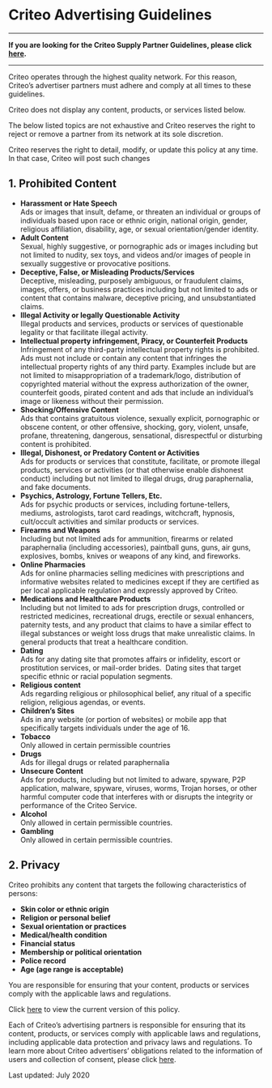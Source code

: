 Criteo Advertising Guidelines
=============================

* * *

**If you are looking for the Criteo Supply Partner Guidelines, please click [here](https://www.criteo.com/supply-partner-guidelines/).**

* * *

Criteo operates through the highest quality network. For this reason, Criteo’s advertiser partners must adhere and comply at all times to these guidelines.

Criteo does not display any content, products, or services listed below.

The below listed topics are not exhaustive and Criteo reserves the right to reject or remove a partner from its network at its sole discretion.

Criteo reserves the right to detail, modify, or update this policy at any time. In that case, Criteo will post such changes

1\. Prohibited Content
----------------------

*   **Harassment or Hate Speech**  
    Ads or images that insult, defame, or threaten an individual or groups of individuals based upon race or ethnic origin, national origin, gender, religious affiliation, disability, age, or sexual orientation/gender identity.
*   **Adult Content**   
    Sexual, highly suggestive, or pornographic ads or images including but not limited to nudity, sex toys, and videos and/or images of people in sexually suggestive or provocative positions.
*   **Deceptive, False, or Misleading Products/Services**  
    Deceptive, misleading, purposely ambiguous, or fraudulent claims, images, offers, or business practices including but not limited to ads or content that contains malware, deceptive pricing, and unsubstantiated claims.
*   **Illegal Activity or legally Questionable Activity**  
    Illegal products and services, products or services of questionable legality or that facilitate illegal activity.
*   **Intellectual property infringement, Piracy, or Counterfeit Products**   
    Infringement of any third-party intellectual property rights is prohibited. Ads must not include or contain any content that infringes the intellectual property rights of any third party. Examples include but are not limited to misappropriation of a trademark/logo, distribution of copyrighted material without the express authorization of the owner, counterfeit goods, pirated content and ads that include an individual’s image or likeness without their permission.
*   **Shocking/Offensive Content**  
    Ads that contains gratuitous violence, sexually explicit, pornographic or obscene content, or other offensive, shocking, gory, violent, unsafe, profane, threatening, dangerous, sensational, disrespectful or disturbing content is prohibited.
*   **Illegal, Dishonest, or Predatory Content or Activities**  
    Ads for products or services that constitute, facilitate, or promote illegal products, services or activities (or that otherwise enable dishonest conduct) including but not limited to illegal drugs, drug paraphernalia, and fake documents.
*   **Psychics, Astrology, Fortune Tellers, Etc.**  
    Ads for psychic products or services, including fortune-tellers, mediums, astrologists, tarot card readings, witchcraft, hypnosis, cult/occult activities and similar products or services.
*   **Firearms and Weapons**  
    Including but not limited ads for ammunition, firearms or related paraphernalia (including accessories), paintball guns, guns, air guns, explosives, bombs, knives or weapons of any kind, and fireworks.
*   **Online Pharmacies**  
    Ads for online pharmacies selling medicines with prescriptions and informative websites related to medicines except if they are certified as per local applicable regulation and expressly approved by Criteo.
*   **Medications and Healthcare Products**  
    Including but not limited to ads for prescription drugs, controlled or restricted medicines, recreational drugs, erectile or sexual enhancers, paternity tests, and any product that claims to have a similar effect to illegal substances or weight loss drugs that make unrealistic claims. In general products that treat a healthcare condition.
*   **Dating**  
    Ads for any dating site that promotes affairs or infidelity, escort or prostitution services, or mail-order brides.  Dating sites that target specific ethnic or racial population segments.
*   **Religious content**  
    Ads regarding religious or philosophical belief, any ritual of a specific religion, religious agendas, or events.
*   **Children’s Sites**  
    Ads in any website (or portion of websites) or mobile app that specifically targets individuals under the age of 16.
*   **Tobacco**  
    Only allowed in certain permissible countries
*   **Drugs**  
    Ads for illegal drugs or related paraphernalia
*   **Unsecure Content**  
    Ads for products, including but not limited to adware, spyware, P2P application, malware, spyware, viruses, worms, Trojan horses, or other harmful computer code that interferes with or disrupts the integrity or performance of the Criteo Service.
*   **Alcohol**  
    Only allowed in certain permissible countries.
*   **Gambling**  
    Only allowed in certain permissible countries.

2\. Privacy
-----------

Criteo prohibits any content that targets the following characteristics of persons:

*   **Skin color or ethnic origin**
*   **Religion or personal belief**
*   **Sexual orientation or practices**
*   **Medical/health condition**
*   **Financial status**
*   **Membership or political orientation**
*   **Police record**
*   **Age (age range is acceptable)**

You are responsible for ensuring that your content, products or services comply with the applicable laws and regulations.

Click [here](http://www.criteo.com/privacy/) to view the current version of this policy.

Each of Criteo’s advertising partners is responsible for ensuring that its content, products, or services comply with applicable laws and regulations, including applicable data protection and privacy laws and regulations. To learn more about Criteo advertisers’ obligations related to the information of users and collection of consent, please click [here](https://www.criteo.com/criteo-privacy-guidelines-for-clients-and-publisher-partners/).

Last updated: July 2020